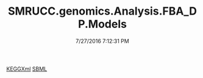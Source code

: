 ﻿---
title: SMRUCC.genomics.Analysis.FBA_DP.Models
date: 7/27/2016 7:12:31 PM
---

[KEGGXml](T-SMRUCC.genomics.Analysis.FBA_DP.Models.KEGGXml.html)
[SBML](T-SMRUCC.genomics.Analysis.FBA_DP.Models.SBML.html)
